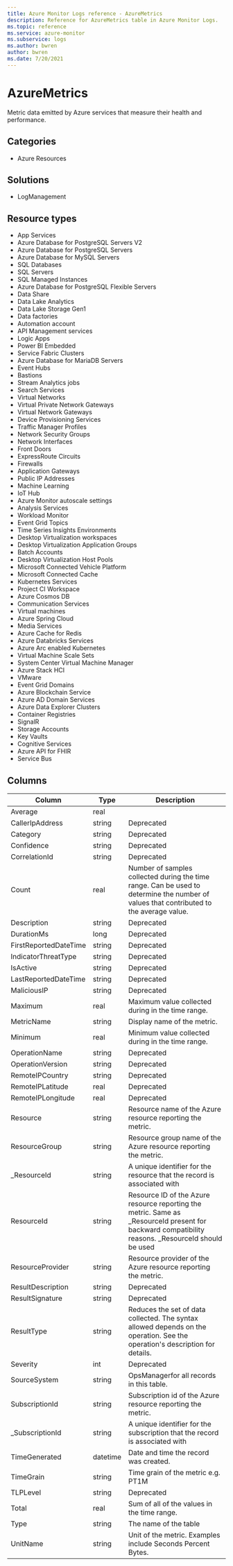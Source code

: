 ```yaml
---
title: Azure Monitor Logs reference - AzureMetrics
description: Reference for AzureMetrics table in Azure Monitor Logs.
ms.topic: reference
ms.service: azure-monitor
ms.subservice: logs
ms.author: bwren
author: bwren
ms.date: 7/20/2021
---
```


# AzureMetrics

 Metric data emitted by Azure services that measure their health and performance.

## Categories

- Azure Resources
## Solutions

- LogManagement
## Resource types

- App Services
- Azure Database for PostgreSQL Servers V2
- Azure Database for PostgreSQL Servers
- Azure Database for MySQL Servers
- SQL Databases
- SQL Servers
- SQL Managed Instances
- Azure Database for PostgreSQL Flexible Servers
- Data Share
- Data Lake Analytics
- Data Lake Storage Gen1
- Data factories
- Automation account
- API Management services
- Logic Apps
- Power BI Embedded
- Service Fabric Clusters
- Azure Database for MariaDB Servers
- Event Hubs
- Bastions
- Stream Analytics jobs
- Search Services
- Virtual Networks
- Virtual Private Network Gateways
- Virtual Network Gateways
- Device Provisioning Services
- Traffic Manager Profiles
- Network Security Groups
- Network Interfaces
- Front Doors
- ExpressRoute Circuits
- Firewalls
- Application Gateways
- Public IP Addresses
- Machine Learning
- IoT Hub
- Azure Monitor autoscale settings
- Analysis Services
- Workload Monitor
- Event Grid Topics
- Time Series Insights Environments
- Desktop Virtualization workspaces
- Desktop Virtualization Application Groups
- Batch Accounts
- Desktop Virtualization Host Pools
- Microsoft Connected Vehicle Platform
- Microsoft Connected Cache
- Kubernetes Services
- Project CI Workspace
- Azure Cosmos DB
- Communication Services
- Virtual machines
- Azure Spring Cloud
- Media Services
- Azure Cache for Redis
- Azure Databricks Services
- Azure Arc enabled Kubernetes
- Virtual Machine Scale Sets
- System Center Virtual Machine Manager
- Azure Stack HCI
- VMware
- Event Grid Domains
- Azure Blockchain Service
- Azure AD Domain Services
- Azure Data Explorer Clusters
- Container Registries
- SignalR
- Storage Accounts
- Key Vaults
- Cognitive Services
- Azure API for FHIR
- Service Bus




## Columns

|Column|Type|Description|
|---|---|---|
|Average|real||
|CallerIpAddress|string|Deprecated|
|Category|string|Deprecated|
|Confidence|string|Deprecated|
|CorrelationId|string|Deprecated|
|Count|real|Number of samples collected during the time range. Can be used to determine the number of values that contributed to the average value.|
|Description|string|Deprecated|
|DurationMs|long|Deprecated|
|FirstReportedDateTime|string|Deprecated|
|IndicatorThreatType|string|Deprecated|
|IsActive|string|Deprecated|
|LastReportedDateTime|string|Deprecated|
|MaliciousIP|string|Deprecated|
|Maximum|real|Maximum value collected during in the time range.|
|MetricName|string|Display name of the metric.|
|Minimum|real|Minimum value collected during in the time range.|
|OperationName|string|Deprecated|
|OperationVersion|string|Deprecated|
|RemoteIPCountry|string|Deprecated|
|RemoteIPLatitude|real|Deprecated|
|RemoteIPLongitude|real|Deprecated|
|Resource|string|Resource name of the Azure resource reporting the metric.|
|ResourceGroup|string|Resource group name of the Azure resource reporting the metric.|
|_ResourceId|string|A unique identifier for the resource that the record is associated with|
|ResourceId|string|Resource ID of the Azure resource reporting the metric. Same as _ResourceId present for backward compatibility reasons. _ResourceId should be used|
|ResourceProvider|string|Resource provider of the Azure resource reporting the metric.|
|ResultDescription|string|Deprecated|
|ResultSignature|string|Deprecated|
|ResultType|string|Reduces the set of data collected. The syntax allowed depends on the operation. See the operation's description for details.|
|Severity|int|Deprecated|
|SourceSystem|string|OpsManagerfor all records in this table.|
|SubscriptionId|string|Subscription id of the Azure resource reporting the metric.|
|_SubscriptionId|string|A unique identifier for the subscription that the record is associated with|
|TimeGenerated|datetime|Date and time the record was created.|
|TimeGrain|string|Time grain of the metric e.g. PT1M|
|TLPLevel|string|Deprecated|
|Total|real|Sum of all of the values in the time range.|
|Type|string|The name of the table|
|UnitName|string|Unit of the metric. Examples include Seconds Percent Bytes.|
